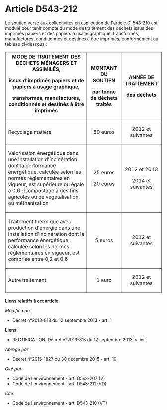 # Article D543-212

Le soutien versé aux collectivités en application de l'article D. 543-210 est modulé pour tenir compte du mode de traitement
des déchets issus des imprimés papiers et des papiers à usage graphique, transformés, manufacturés, conditionnés et destinés
à être imprimés, conformément au tableau ci-dessous : 

<table border="1">
    <tbody>
      <tr>
        <th>MODE DE TRAITEMENT DES DÉCHETS MÉNAGERS ET ASSIMILÉS,

issus d'imprimés papiers et de papiers à usage graphique,

transformés, manufacturés, conditionnés et destinés à être imprimés</th>
        <th>

MONTANT DU SOUTIEN

par tonne de déchets traités</th>
        <th>

ANNÉE DE TRAITEMENT

des déchets</th>
      </tr>
      <tr>
        <td align="left">

Recyclage matière

</td>
        <td align="center">

80 euros</td>
        <td align="center">

2012 et suivantes</td>
      </tr>
      <tr>
        <td align="left">

Valorisation énergétique dans une installation d'incinération dont la performance énergétique, calculée selon les normes
réglementaires en vigueur, est supérieure ou égale à 0,6 ; Compostage à des fins agricoles ou de végétalisation, ou
méthanisation

</td>
        <td align="center">

25 euros

20 euros

</td>
        <td align="center">

2012 et 2013

2014 et suivantes

</td>
      </tr>
      <tr>
        <td align="left">

Traitement thermique avec production d'énergie dans une installation d'incinération dont la performance énergétique, calculée
selon les normes réglementaires en vigueur, est comprise entre 0,2 et 0,6

</td>
        <td align="center">

5 euros</td>
        <td align="center">

2012 et suivantes</td>
      </tr>
      <tr>
        <td align="left">

Autre traitement

</td>
        <td align="center">

1 euro</td>
        <td align="center">

2012 et suivantes</td>
      </tr>
    </tbody>
  </table>

**Liens relatifs à cet article**

_Modifié par_:

  - Décret n°2013-818 du 12 septembre 2013 - art. 1

**Liens**:

  - RECTIFICATION: Décret n°2013-818 du 12 septembre 2013, v. init.

_Abrogé par_:

  - Décret n°2015-1827 du 30 décembre 2015 - art. 10

_Cité par_:

  - Code de l'environnement - art. D543-207 (V)
  - Code de l'environnement - art. D543-211 (VD)

_Cite_:

  - Code de l'environnement - art. D543-210 (VT)

